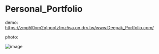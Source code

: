 # Personal_Portfolio

demo: https://zmp5l0vm2qlnootzfmz5sa.on.drv.tw/www.Deepak_Portfolio.com/

photo:

![image](https://github.com/user-attachments/assets/4f6cb0af-cd99-407a-9176-75e9dbedc9f5)




